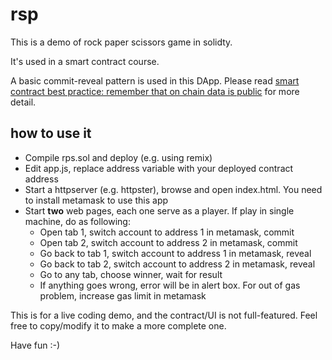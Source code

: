 # rsp

This is a demo of rock paper scissors game in solidty.

It's used in a smart contract course.

A basic commit-reveal pattern is used in this DApp. Please read [smart contract best practice: remember that on chain data is public](https://consensys.github.io/smart-contract-best-practices/recommendations/#remember-that-on-chain-data-is-public)
for more detail.

## how to use it
* Compile rps.sol and deploy (e.g. using remix)
* Edit app.js, replace address variable with your deployed contract address
* Start a httpserver (e.g. httpster), browse and open index.html. You need to install metamask to use this app
* Start **two** web pages, each one serve as a player. If play in single machine, do as following:
    * Open tab 1, switch account to address 1 in metamask, commit
    * Open tab 2, switch account to address 2 in metamask, commit
    * Go back to tab 1, switch account to address 1 in metamask, reveal
    * Go back to tab 2, switch account to address 2 in metamask, reveal
    * Go to any tab, choose winner, wait for result
    * If anything goes wrong, error will be in alert box. For out of gas problem, increase gas limit in metamask

This is for a live coding demo, and the contract/UI is not full-featured. Feel free to copy/modify it to make a more complete one.

Have fun :-)
